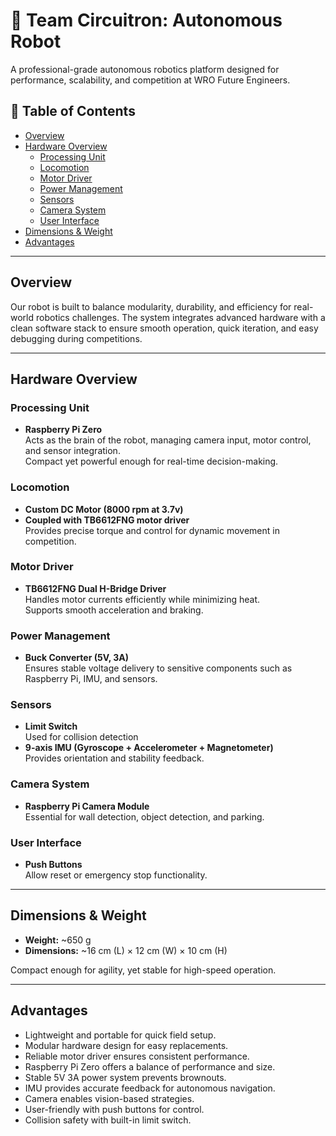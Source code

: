 # 🤖 Team Circuitron: Autonomous Robot

A professional-grade autonomous robotics platform designed for performance, scalability, and competition at WRO Future Engineers.  

## 📑 Table of Contents
- [Overview](#overview)
- [Hardware Overview](#hardware-overview)
  - [Processing Unit](#processing-unit)
  - [Locomotion](#locomotion)
  - [Motor Driver](#motor-driver)
  - [Power Management](#power-management)
  - [Sensors](#sensors)
  - [Camera System](#camera-system)
  - [User Interface](#user-interface)
- [Dimensions & Weight](#dimensions--weight)
- [Advantages](#advantages)


---

## Overview
Our robot is built to balance modularity, durability, and efficiency for real-world robotics challenges. The system integrates advanced hardware with a clean software stack to ensure smooth operation, quick iteration, and easy debugging during competitions.  

---

## Hardware Overview

### Processing Unit
- **Raspberry Pi Zero**  
Acts as the brain of the robot, managing camera input, motor control, and sensor integration.  
Compact yet powerful enough for real-time decision-making.  

### Locomotion
- **Custom DC Motor (8000 rpm at 3.7v)**  
- **Coupled with TB6612FNG motor driver**  
Provides precise torque and control for dynamic movement in competition.  

### Motor Driver
- **TB6612FNG Dual H-Bridge Driver**  
Handles motor currents efficiently while minimizing heat.  
Supports smooth acceleration and braking.  

### Power Management
- **Buck Converter (5V, 3A)**  
Ensures stable voltage delivery to sensitive components such as Raspberry Pi, IMU, and sensors.  

### Sensors
- **Limit Switch**  
Used for collision detection
- **9-axis IMU (Gyroscope + Accelerometer + Magnetometer)**  
Provides orientation and stability feedback.  

### Camera System
- **Raspberry Pi Camera Module**  
Essential for wall detection, object detection, and parking.  

### User Interface
- **Push Buttons**  
Allow reset or emergency stop functionality.  

---

## Dimensions & Weight
- **Weight:** ~650 g  
- **Dimensions:** ~16 cm (L) × 12 cm (W) × 10 cm (H)

Compact enough for agility, yet stable for high-speed operation.  

---

## Advantages
- Lightweight and portable for quick field setup.  
- Modular hardware design for easy replacements.  
- Reliable motor driver ensures consistent performance.  
- Raspberry Pi Zero offers a balance of performance and size.  
- Stable 5V 3A power system prevents brownouts.  
- IMU provides accurate feedback for autonomous navigation.  
- Camera enables vision-based strategies.  
- User-friendly with push buttons for control.  
- Collision safety with built-in limit switch.  

